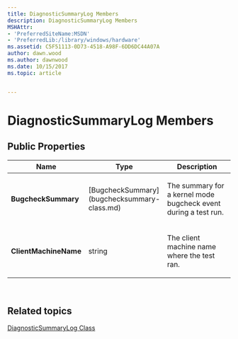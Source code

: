 ```yaml
---
title: DiagnosticSummaryLog Members
description: DiagnosticSummaryLog Members
MSHAttr:
- 'PreferredSiteName:MSDN'
- 'PreferredLib:/library/windows/hardware'
ms.assetid: C5F51113-0D73-4518-A98F-6DD6DC44A07A
author: dawn.wood
ms.author: dawnwood
ms.date: 10/15/2017
ms.topic: article


---
```


# DiagnosticSummaryLog Members


## <span id="Public_Properties"></span><span id="public_properties"></span><span id="PUBLIC_PROPERTIES"></span>Public Properties


<table>
<colgroup>
<col width="33%" />
<col width="33%" />
<col width="33%" />
</colgroup>
<thead>
<tr class="header">
<th>Name</th>
<th>Type</th>
<th>Description</th>
</tr>
</thead>
<tbody>
<tr class="odd">
<td><p><strong>BugcheckSummary</strong></p></td>
<td><p>[BugcheckSummary](bugchecksummary-class.md)</p></td>
<td><p>The summary for a kernel mode bugcheck event during a test run.</p></td>
</tr>
<tr class="even">
<td><p><strong>ClientMachineName</strong></p></td>
<td><p>string</p></td>
<td><p>The client machine name where the test ran.</p></td>
</tr>
</tbody>
</table>

 

## <span id="related_topics"></span>Related topics


[DiagnosticSummaryLog Class](diagnosticsummarylog-class.md)

 

 







